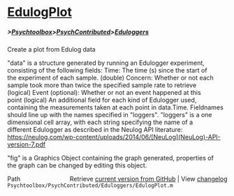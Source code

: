 # [EdulogPlot](EdulogPlot)
##### >[Psychtoolbox](Psychtoolbox)>[PsychContributed](PsychContributed)>[Eduloggers](Eduloggers)

Create a plot from Edulog data  
  
"data" is a structure generated by running an Edulogger experiment,  
consisting of the following fields: Time: The time (s) since the start of  
the experiment of each sample. (double) Concern: Whether or not each  
sample took more than twice the specified sample rate to retrieve  
(logical) Event (optional): Whether or not an event happened at this  
point (logical) An additional field for each kind of Edulogger used,  
containing the measurements taken at each point in data.Time. Fieldnames  
should line up with the names specified in "loggers". "loggers" is a one  
dimensional cell array, with each string specifying the name of a  
different Edulogger as described in the Neulog API literature:  
https://neulog.com/wp-content/uploads/2014/06/[NeuLog](NeuLog)-API-version-7.pdf  
  
"fig" is a Graphics Object containing the graph generated, properties of  
the graph can be changed by editing this object.  




<div class="code_header" style="text-align:right;">
  <span style="float:left;">Path&nbsp;&nbsp;</span> <span class="counter">Retrieve <a href=
  "https://raw.github.com/Psychtoolbox-3/Psychtoolbox-3/beta/Psychtoolbox/PsychContributed/Eduloggers/EdulogPlot.m">current version from GitHub</a> | View <a href=
  "https://github.com/Psychtoolbox-3/Psychtoolbox-3/commits/beta/Psychtoolbox/PsychContributed/Eduloggers/EdulogPlot.m">changelog</a></span>
</div>
<div class="code">
  <code>Psychtoolbox/PsychContributed/Eduloggers/EdulogPlot.m</code>
</div>

